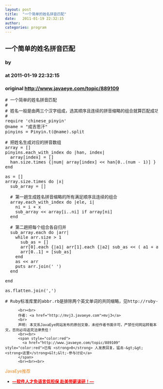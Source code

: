 ```yaml
---
layout: post
title:  "一个简单的姓名拼音匹配"
date:   2011-01-19 22:32:15
author: 
categories: program
---
```


## 一个简单的姓名拼音匹配
### by 
### at 2011-01-19 22:32:15
### original <http://www.javaeye.com/topic/889109>

<pre name="code">
# 一个简单的姓名拼音匹配
#
# 姓名一般是由两三个汉字组成，选其顺序且连续的拼音缩略的组合就算匹配成功。
#
require &#39;chinese_pinyin&#39;
@name = &quot;成吉思汗&quot;
pinyins = Pinyin.t(@name).split

# 把姓名生成对应的拼音数组
array = []
pinyins.each_with_index do |han, index|
  array[index] = []
  han.size.times {|num| array[index] &lt;&lt; han[0..(num - 1)] }
end

as = []
array.size.times do |x|
  sub_array = []

  # 第一趟生成姓名拼音缩略的所有满足顺序且连续的组合
  array.each_with_index do |ele, i|
    ni = i + x
    sub_array &lt;&lt; array[i..ni] if array[ni]
  end

  # 第二趟把每个组合各自归并
  sub_array.each do |arr|
    while arr.size &gt; 1
      sub_as = []
      arr[0].each {|a1| arr[1].each {|a2| sub_as &lt;&lt; ( a1 + a2 ) } }
      arr[0..1] = [sub_as]
    end
    as &lt;&lt; arr
    puts arr.join(&#39; &#39;)
  end

end

as.flatten.join(&#39;,&#39;)

# Ruby标准库里的abbr.rb是排除两个英文单词的共同缩略，见http://ruby-doc.org/stdlib/libdoc/abbrev/rdoc/classes/Abbrev.html
</pre>
          
          <br><br>
          作者: <a href="http://mvj3.javaeye.com">mvj3</a> 
          <br>
          声明: 本文系JavaEye网站发布的原创文章，未经作者书面许可，严禁任何网站转载本文，否则必将追究法律责任！
          <br><br>
          <span style="color:red">
            <a href="http://www.javaeye.com/topic/889109" style="color:red">已有 <strong>0</strong> 人发表回复，猛击-&gt;&gt;<strong>这里</strong>&lt;&lt;-参与讨论</a>
          </span>
          <br><br><br>
<span style="color:#e28822">JavaEye推荐</span>
<br>
<ul><li><a href="http://www.iteye.com/clicks/433"><span style="color:red;font-weight:bold">—软件人才免语言低担保 赴美带薪读研！— </span></a></li></ul>
<br><br><br>